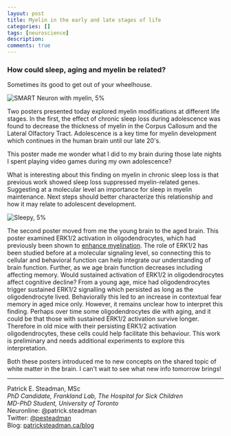 ```yaml
---
layout: post
title: Myelin in the early and late stages of life
categories: []
tags: [neuroscience]
description: 
comments: true
---
```


### How could sleep, aging and myelin be related?

Sometimes its good to get out of your wheelhouse.

![SMART Neuron with myelin, 5%](http://smart.servier.com/wp-content/uploads/2016/10/Neurone012-361x680.png)

Two posters presented today explored myelin modifications at different life stages. In the first, the effect of chronic sleep loss during adolescence was found to decrease the thickness of myelin in the Corpus Callosum and the Lateral Olfactory Tract. Adolescence is a key time for myelin development which continues in the human brain until our late 20's. 

This poster made me wonder what I did to my brain during those late nights I spent playing video games during my own adolescence? 

What is interesting about this finding on myelin in chronic sleep loss is that previous work showed sleep loss suppressed myelin-related genes. Suggesting at a molecular level an importance for sleep in myelin maintenance. Next steps should better characterize this relationship and how it may relate to  adolescent development. 

![Sleepy, 5%](https://a.scpr.org/i/cb4c973a1f235907055ac7229772d842/159835-full.jpg)

The second poster moved from me the young brain to the aged brain. This poster examined ERK1/2 activation in oligodendrocytes, which had previously been shown to [enhance myelination](https://www.ncbi.nlm.nih.gov/pmc/articles/PMC3711773/). The role of ERK1/2 has been studied before at a molecular signaling level, so connecting this to cellular and behavioral function can help integrate our understanding of brain function. Further, as we age brain function decreases including affecting memory. Would sustained activation of ERK1/2 in oligodendrocytes affect cognitive decline? From a young age, mice had oligodendrocytes trigger sustained ERK1/2 signalling which persisted as long as the oligodendrocyte lived. Behaviorally this led to an increase in contextual fear memory in aged mice only. However, it remains unclear how to interpret this finding. Perhaps over time some oligodendrocytes die with aging, and it could be that those with sustained ERK1/2 activation survive longer. Therefore in old mice with their persisting ERK1/2 activation oligodendrocytes, these cells could help facilitate this behaviour. This work is preliminary and needs additional experiments to explore this interpretation. 

Both these posters introduced me to new concepts on the shared topic of white matter in the brain. I can't wait to see what new info tomorrow brings! 

----------

Patrick E. Steadman, MSc  
_PhD Candidate, Frankland Lab, The Hospital for Sick Children_  
_MD-PhD Student, University of Toronto_  
Neuronline: @patrick.steadman  
Twitter: [@pesteadman](http://twitter.com/pesteadman)  
Blog: [patricksteadman.ca/blog](http://patricksteadman.ca/blog) 

